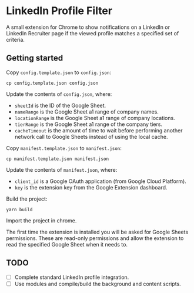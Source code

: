# LinkedIn Profile Filter

A small extension for Chrome to show notifications on a LinkedIn or LinkedIn
Recruiter page if the viewed profile matches a specified set of criteria.

## Getting started

Copy `config.template.json` to `config.json`:

```
cp config.template.json config.json
```

Update the contents of `config.json`, where:

- `sheetId` is the ID of the Google Sheet.
- `nameRange` is the Google Sheet a1 range of company names.
- `locationRange` is the Google Sheet a1 range of company locations.
- `tierRange` is the Google Sheet a1 range of the company tiers.
- `cacheTimeout` is the amount of time to wait before performing another network call to Google Sheets instead of using the local cache.

Copy `manifest.template.json` to `manifest.json`:

```
cp manifest.template.json manifest.json
```

Update the contents of `manifest.json`, where:

- `client_id` is a Google OAuth application (from Google Cloud Platform).
- `key` is the extension key from the Google Extension dashboard.

Build the project:

```
yarn build
```

Import the project in chrome.

The first time the extension is installed you will be asked for Google Sheets
permissions. These are read-only permissions and allow the extension to read
the specified Google Sheet when it needs to.

## TODO

- [ ] Complete standard LinkedIn profile integration.
- [ ] Use modules and compile/build the background and content scripts.
